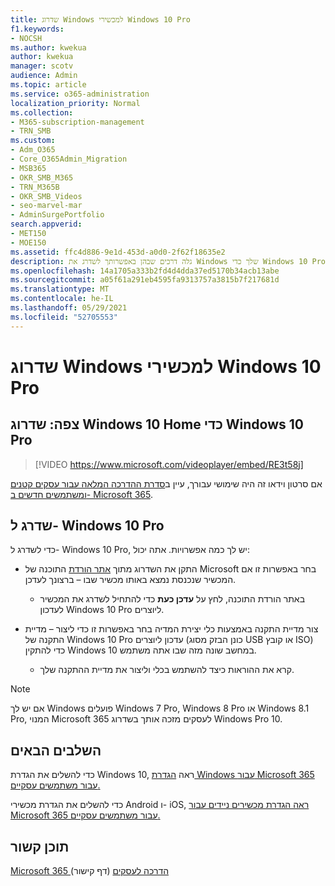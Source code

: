 ```yaml
---
title: שדרוג Windows למכשירי Windows 10 Pro
f1.keywords:
- NOCSH
ms.author: kwekua
author: kwekua
manager: scotv
audience: Admin
ms.topic: article
ms.service: o365-administration
localization_priority: Normal
ms.collection:
- M365-subscription-management
- TRN_SMB
ms.custom:
- Adm_O365
- Core_O365Admin_Migration
- MSB365
- OKR_SMB_M365
- TRN_M365B
- OKR_SMB_Videos
- seo-marvel-mar
- AdminSurgePortfolio
search.appverid:
- MET150
- MOE150
ms.assetid: ffc4d886-9e1d-453d-a0d0-2f62f18635e2
description: גלה דרכים שבהן באפשרותך לשדרג את Windows שלך כדי Windows 10 Pro להשתמש בתכונות אבטחה ורשתות עסקיות מתקדמות יותר.
ms.openlocfilehash: 14a1705a333b2fd4d4dda37ed5170b34acb13abe
ms.sourcegitcommit: a05f61a291eb4595fa9313757a3815b7f217681d
ms.translationtype: MT
ms.contentlocale: he-IL
ms.lasthandoff: 05/29/2021
ms.locfileid: "52705553"
---
```

# <a name="upgrade-windows-devices-to-windows-10-pro"></a>שדרוג Windows למכשירי Windows 10 Pro

## <a name="watch-upgrade-windows-10-home-to-windows-10-pro"></a>צפה: שדרוג Windows 10 Home כדי Windows 10 Pro

> [!VIDEO https://www.microsoft.com/videoplayer/embed/RE3t58j] 

אם סרטון וידאו זה היה שימושי עבורך, עיין ב[סדרת ההדרכה המלאה עבור עסקים קטנים ומשתמשים חדשים ב- Microsoft 365](../business-video/index.yml).

## <a name="upgrade-to-windows-10-pro"></a>שדרג ל- Windows 10 Pro
  
כדי לשדרג ל- Windows 10 Pro, יש לך כמה אפשרויות. אתה יכול:
    
- התקן את השדרוג מתוך [אתר הורדת](https://go.microsoft.com/fwlink/?LinkID=836951 ) התוכנה של Microsoft בחר באפשרות זו אם המכשיר שנכנסת נמצא באותו מכשיר שבו &ndash; ברצונך לעדכן. 

    - באתר הורדת התוכנה, לחץ על **עדכן כעת** כדי להתחיל לשדרג את המכשיר לעדכון Windows 10 Pro ליוצרים. 
    
- צור מדיית התקנה [](https://go.microsoft.com/fwlink/?LinkID=836960) באמצעות כלי יצירת המדיה בחר באפשרות זו כדי ליצור &ndash; מדיית התקנה של Windows 10 Pro עדכון ליוצרים (כונן הבזק מסוג USB או קובץ ISO) כדי להתקין Windows 10 במחשב שונה מזה שבו אתה משתמש.

    - קרא את ההוראות כיצד להשתמש בכלי וליצור את מדיית ההתקנה שלך. 

> [!NOTE]
> אם יש לך Windows פועלים Windows 7 Pro, Windows 8 Pro או Windows 8.1 Pro, המנוי Microsoft 365 לעסקים מזכה אותך בשדרוג Windows Pro 10.
    
## <a name="next-steps"></a>השלבים הבאים

כדי להשלים את הגדרת Windows 10, ראה [הגדרת Windows עבור Microsoft 365 עבור משתמשים עסקיים.](set-up-windows-devices.md) 
  
כדי להשלים את הגדרת מכשירי Android ו- iOS, [ראה הגדרת מכשירים ניידים עבור Microsoft 365 עבור משתמשים עסקיים.](set-up-mobile-devices.md) 
  
## <a name="related-content"></a>תוכן קשור

[Microsoft 365 הדרכה לעסקים](../business-video/index.yml) (דף קישור)
